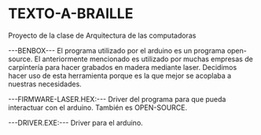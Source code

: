 # TEXTO-A-BRAILLE
Proyecto de la clase de Arquitectura de las computadoras

---BENBOX---
El programa utilizado por el arduino es un programa open-source. El anteriormente mencionado es utilizado por muchas empresas de carpintería para hacer grabados en madera mediante laser.
Decidimos hacer uso de esta herramienta porque es la que mejor se acoplaba a nuestras necesidades.

---FIRMWARE-LASER.HEX:---
Driver del programa para que pueda interactuar con el arduino. También es OPEN-SOURCE.


---DRIVER.EXE:---
Driver para el arduino.
